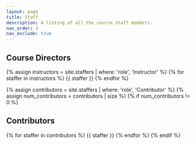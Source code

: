 ```yaml
---
layout: page
title: Staff
description: A listing of all the course staff members.
nav_order: 3
nav_exclude: true
---
```


## Course Directors

{% assign instructors = site.staffers | where: 'role', 'Instructor' %}
{% for staffer in instructors %}
{{ staffer }}
{% endfor %}

{% assign contributors = site.staffers | where: 'role', 'Contributor' %}
{% assign num_contributors = contributors | size %}
{% if num_contributors != 0 %}

## Contributors

{% for staffer in contributors %}
{{ staffer }}
{% endfor %}
{% endif %}
